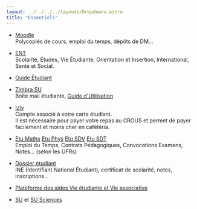 ```yaml
---
layout: ../../../../layouts/Dropdowns.astro
title: "Essentiels"
---
```

- [Moodle](https://moodle-sciences-23.sorbonne-universite.fr/)  
Polycopiés de cours, emploi du temps, dépôts de DM...

- [ENT](https://ent.sorbonne-universite.fr/sciences-etudiants/)  
Scolarité, Études, Vie Étudiante, Orientation et Insertion, International, Santé et Social.

- [Guide Étudiant](https://guideetudiant.sorbonne-universite.fr/)

- [Zimbra SU](https://zcs.sorbonne-universite.fr/)  
Boîte mail étudiante, [Guide d'Utilisation](https://sitesweb-tmp507.dsi.sorbonne-universite.fr/sites/default/files/media/2022-06/Guide20de28099utilisation20de20la20messagerie20ecc81tudiante.pdf)

- [Izly](https://izly.fr/)  
Compte associé à votre carte étudiant.  
Il est nécessaire pour payer votre repas au CROUS et permet de payer facilement et moins cher en cafétéria.

-  [Etu Maths](https://etu.math.upmc.fr/math/) [Etu Phys](https://etu.math.upmc.fr/phys/) [Etu SDV](https://etu.math.upmc.fr/sdv/) [Etu SDT](https://etu.math.upmc.fr/sciterre/)  
Emploi du Temps, Contrats Pédagogiques, Convocations Examens, Notes... (selon les UFRs)

- [Dossier étudiant](https://mondossierweb.paris-sorbonne.fr/mondossierweb/)  
INE (Identifiant National Étudiant), certificat de scolarité, notes, inscriptions...

- [Plateforme des aides Vie étudiante et Vie associative](https://aap-etudiant.sorbonne-universite.fr/)

- [SU](https://www.sorbonne-universite.fr/) et [SU Sciences](https://sciences.sorbonne-universite.fr/)